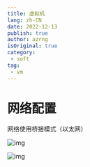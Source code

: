 ```yaml
---
title: 虚拟机
lang: zh-CN
date: 2022-12-13
publish: true
author: azrng
isOriginal: true
category:
 - soft
tag:
 - vm
---
```


# 网络配置

网络使用桥接模式（以太网）

![img](https://cdn.jsdelivr.net/gh/azrng/file/blog202212132128473.png)

![img](https://cdn.jsdelivr.net/gh/azrng/file/blog202212132128737.png)

